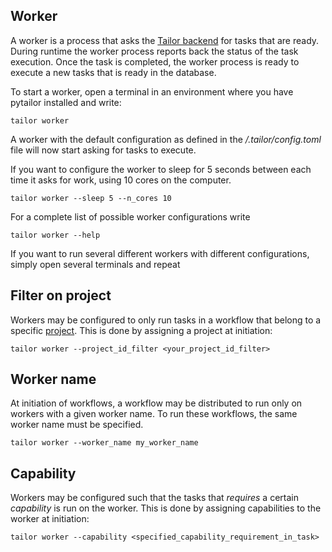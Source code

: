 
## Worker

A worker is a process that asks the [Tailor backend](account_management.md) for 
tasks that are ready. During runtime the worker process reports back the status 
of the task execution. Once the task is completed, the worker process is ready to 
execute a new tasks that is ready in the database.  

To start a worker, open a terminal in an environment where you have pytailor installed
and write:

```
tailor worker
```

A worker with the default configuration as defined in the _/.tailor/config.toml_ file will now start
asking for tasks to execute.

If you want to configure the worker to sleep for 5 seconds between each time it asks for work, using 
10 cores on the computer.

```
tailor worker --sleep 5 --n_cores 10 
```

For a complete list of possible worker configurations write

```
tailor worker --help
```

If you want to run several different workers with different configurations, simply open 
several terminals and repeat

## Filter on project

Workers may be configured to only run tasks in a workflow that belong to a specific 
[project](account_management.md). This is done by assigning a project at initiation:

```shell
tailor worker --project_id_filter <your_project_id_filter>
```
    

## Worker name

At initiation of workflows, a workflow may be distributed to run only on workers with
 a given worker name. To run these workflows, the same worker name must be specified. 
 
```
tailor worker --worker_name my_worker_name
```



## Capability

Workers may be configured such that the tasks that *requires*
 a certain *capability* is run on the worker. This is done by assigning capabilities
 to the worker  at initiation:
 
```
tailor worker --capability <specified_capability_requirement_in_task>
```

